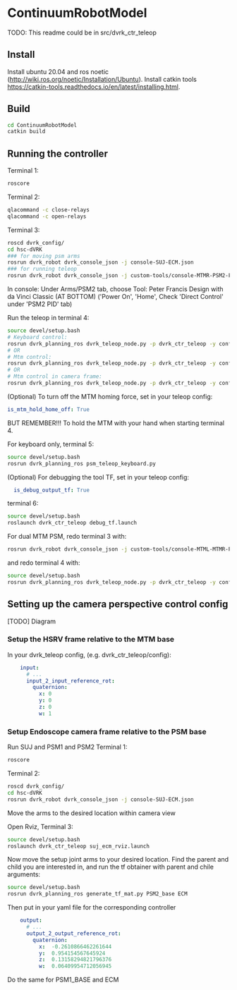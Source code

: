 # ContinuumRobotModel

TODO: This readme could be in src/dvrk_ctr_teleop

## Install 
Install ubuntu 20.04 and ros noetic (http://wiki.ros.org/noetic/Installation/Ubuntu).
Install catkin tools https://catkin-tools.readthedocs.io/en/latest/installing.html.

## Build

```bash
cd ContinuumRobotModel
catkin build
```

## Running the controller

Terminal 1:
```bash
roscore
```

Terminal 2:
```bash
qlacommand -c close-relays
qlacommand -c open-relays
```

Terminal 3:
```bash
roscd dvrk_config/
cd hsc-dVRK
### for moving psm arms
rosrun dvrk_robot dvrk_console_json -j console-SUJ-ECM.json 
### for running teleop
rosrun dvrk_robot dvrk_console_json -j custom-tools/console-MTMR-PSM2-Fetal.json
```
In console:
Under Arms/PSM2 tab, choose Tool: Peter Francis Design with da Vinci Classic (AT BOTTOM)
('Power On', 'Home', Check 'Direct Control' under 'PSM2 PID' tab)

Run the teleop in terminal 4:
```bash
source devel/setup.bash
# Keyboard control: 
rosrun dvrk_planning_ros dvrk_teleop_node.py -p dvrk_ctr_teleop -y config/keyboard_psm2_fetal.yaml
# OR
# Mtm control: 
rosrun dvrk_planning_ros dvrk_teleop_node.py -p dvrk_ctr_teleop -y config/mtmr_psm2_fetal.yaml
# OR
# Mtm control in camera frame: 
rosrun dvrk_planning_ros dvrk_teleop_node.py -p dvrk_ctr_teleop -y config/mtmr_psm2_fetal_cam.yaml

```
(Optional) To turn off the MTM homing force, set in your teleop config:
```yaml
is_mtm_hold_home_off: True
```
BUT REMEMBER!!! To hold the MTM with your hand when starting terminal 4.

For keyboard only, terminal 5:
```bash
source devel/setup.bash
rosrun dvrk_planning_ros psm_teleop_keyboard.py
```

(Optional) For debugging the tool TF, set in your teleop config:
```yaml
  is_debug_output_tf: True
```
terminal 6:
```bash
source devel/setup.bash
roslaunch dvrk_ctr_teleop debug_tf.launch 
```

For dual MTM PSM, redo terminal 3 with:
```bash
rosrun dvrk_robot dvrk_console_json -j custom-tools/console-MTML-MTMR-PSM1-PSM2-Fetal.json
```
and redo terminal 4 with:
```bash
source devel/setup.bash
rosrun dvrk_planning_ros dvrk_teleop_node.py -p dvrk_ctr_teleop -y config/mtml_psm_mtmr_psm2_fetal_cam.yaml
```

## Setting up the camera perspective control config

[TODO] Diagram

### Setup the HSRV frame relative to the MTM base

In your dvrk_teleop config, (e.g. dvrk_ctr_teleop/config):
```yaml
    input:
      # ... 
      input_2_input_reference_rot:
        quaternion:
          x: 0
          y: 0
          z: 0
          w: 1
```


### Setup Endoscope camera frame relative to the PSM base
Run SUJ and PSM1 and PSM2
Terminal 1:
```bash
roscore
```

Terminal 2:
```bash
roscd dvrk_config/
cd hsc-dVRK
rosrun dvrk_robot dvrk_console_json -j console-SUJ-ECM.json 
```
Move the arms to the desired location within camera view

Open Rviz, Terminal 3:

```bash
source devel/setup.bash
roslaunch dvrk_ctr_teleop suj_ecm_rviz.launch
```

Now move the setup joint arms to your desired location.
Find the parent and child you are interested in, and run the tf obtainer with parent and chile arguments:

```bash
source devel/setup.bash
rosrun dvrk_planning_ros generate_tf_mat.py PSM2_base ECM
```

Then put in your yaml file for the corresponding controller
```yaml
    output:
      # ... 
      output_2_output_reference_rot:
        quaternion:
          x:  -0.2610866462261644
          y:  0.954154567645924
          z:  0.13158294821796376
          w:  0.06409954712056945
```

Do the same for PSM1_BASE and ECM


